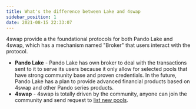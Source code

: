 ```yaml
---
title: What's the difference between Lake and 4swap
sidebar_position: 1
date: 2021-08-15 22:33:07
---
```


4swap provide a the foundational protocols for both Pando Lake and 4swap, which has a mechanism named "Broker" that users interact with the protocol. 

- **Pando Lake** - Pando Lake has own broker to deal with the transactions sent to it to serve its users because it only allow for selected pools that have strong community base and proven credentials. In the future, Pando Lake has a plan to provide advanced financial products based on 4swap and other Pando series products. 
- **4swap** - 4swap is totally driven by the community, anyone can join the community and send request to [list new pools](../tutorials/listing).

